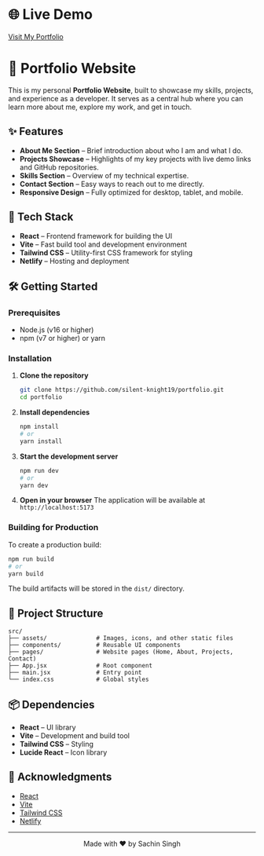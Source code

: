 # 🌐 Live Demo

[Visit My Portfolio](https://coruscating-dragon-e107ac.netlify.app/)

# 💼 Portfolio Website

This is my personal **Portfolio Website**, built to showcase my skills, projects, and experience as a developer. It serves as a central hub where you can learn more about me, explore my work, and get in touch.

## ✨ Features

* **About Me Section** – Brief introduction about who I am and what I do.
* **Projects Showcase** – Highlights of my key projects with live demo links and GitHub repositories.
* **Skills Section** – Overview of my technical expertise.
* **Contact Section** – Easy ways to reach out to me directly.
* **Responsive Design** – Fully optimized for desktop, tablet, and mobile.

## 🚀 Tech Stack

* **React** – Frontend framework for building the UI
* **Vite** – Fast build tool and development environment
* **Tailwind CSS** – Utility-first CSS framework for styling
* **Netlify** – Hosting and deployment

## 🛠️ Getting Started

### Prerequisites

* Node.js (v16 or higher)
* npm (v7 or higher) or yarn

### Installation

1. **Clone the repository**

   ```bash
   git clone https://github.com/silent-knight19/portfolio.git
   cd portfolio
   ```

2. **Install dependencies**

   ```bash
   npm install
   # or
   yarn install
   ```

3. **Start the development server**

   ```bash
   npm run dev
   # or
   yarn dev
   ```

4. **Open in your browser**
   The application will be available at `http://localhost:5173`

### Building for Production

To create a production build:

```bash
npm run build
# or
yarn build
```

The build artifacts will be stored in the `dist/` directory.

## 📂 Project Structure

```
src/
├── assets/              # Images, icons, and other static files
├── components/          # Reusable UI components
├── pages/               # Website pages (Home, About, Projects, Contact)
├── App.jsx              # Root component
├── main.jsx             # Entry point
└── index.css            # Global styles
```

## 📦 Dependencies

* **React** – UI library
* **Vite** – Development and build tool
* **Tailwind CSS** – Styling
* **Lucide React** – Icon library

## 🙏 Acknowledgments

* [React](https://reactjs.org/)
* [Vite](https://vitejs.dev/)
* [Tailwind CSS](https://tailwindcss.com/)
* [Netlify](https://www.netlify.com/)

---

<div align="center">
  Made with ❤️ by Sachin Singh
</div>
